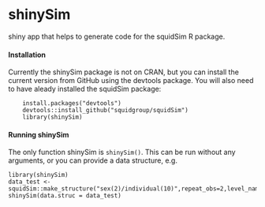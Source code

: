 # shinySim
shiny app that helps to generate code for the squidSim R package.

#### Installation

Currently the shinySim package is not on CRAN, but you can install the current version from GitHub using the devtools package. You will also need to have aleady installed the squidSim package:

```{r}
    install.packages("devtools")
    devtools::install_github("squidgroup/squidSim")
    library(shinySim)
```

#### Running shinySim

The only function shinySim is `shinySim()`. This can be run without any arguments, or you can provide a data structure, e.g.
```{r}
library(shinySim)
data_test <- squidSim::make_structure("sex(2)/individual(10)",repeat_obs=2,level_names=list(sex=c("F","M")))
shinySim(data.struc = data_test)
```
